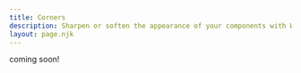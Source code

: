 ```yaml
---
title: Corners
description: Sharpen or soften the appearance of your components with Web Awesome's corner properties.
layout: page.njk
---
```


coming soon!